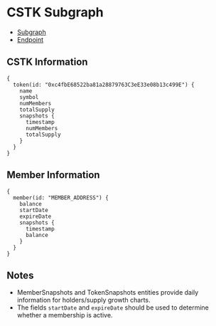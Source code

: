 # CSTK Subgraph

- [Subgraph](https://thegraph.com/hosted-service/subgraph/commons-stack/commons-stack-membership)
- [Endpoint](https://api.thegraph.com/subgraphs/name/commons-stack/commons-stack-membership)

## CSTK Information

```gql
{
  token(id: "0xc4fbE68522ba81a28879763C3eE33e08b13c499E") {
    name
    symbol
    numMembers
    totalSupply
    snapshots {
      timestamp
      numMembers
      totalSupply
    }
  }
}
```

## Member Information

```gql
{
  member(id: "MEMBER_ADDRESS") {
    balance
    startDate
    expireDate
    snapshots {
      timestamp
      balance
    }
  }
}
```

## Notes

- MemberSnapshots and TokenSnapshots entities provide daily information for holders/supply growth charts.
- The fields `startDate` and `expireDate` should be used to determine whether a membership is active.
